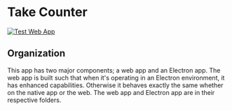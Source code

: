 # Take Counter 

[![Test Web App](https://github.com/kclapper/counter/actions/workflows/test-web-app.yml/badge.svg)](https://github.com/kclapper/counter/actions/workflows/test-web-app.yml)



## Organization 
This app has two major components; a web app and an Electron app.
The web app is built such that when it's operating in an Electron 
environment, it has enhanced capabilities. Otherwise it behaves 
exactly the same whether on the native app or the web. The web app
and Electron app are in their respective folders.
